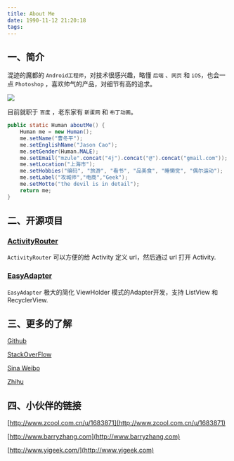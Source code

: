 ```yaml
---
title: About Me
date: 1990-11-12 21:20:18
tags:
---
```


## 一、简介

混迹的魔都的 `Android工程师`，对技术很感兴趣，略懂 `后端` 、`网页` 和 `iOS`，也会一点 `Photoshop` ，喜欢帅气的产品，对细节有高的追求。

![](http://7sbl54.com1.z0.glb.clouddn.com/blog_QQ20160412-2.jpg)

目前就职于 `百度` ，老东家有 `新蛋网` 和 `布丁动画`。

``` java
public static Human aboutMe() {
    Human me = new Human();
    me.setName("曹冬平");
    me.setEnglishName("Jason Cao");
    me.setGender(Human.MALE);
    me.setEmail("mzule".concat("4j").concat("@").concat("gmail.com"));
    me.setLocation("上海市");
    me.setHobbies("编码", "旅游", "看书", "品美食", "睡懒觉", "偶尔运动");
    me.setLabel("攻城师","电商","Geek");
    me.setMotto("the devil is in detail");
    return me;
}
```

## 二、开源项目
### [ActivityRouter](https://mzule.github.io/ActivityRouter/)

`ActivityRouter` 可以方便的给 Activity 定义 url，然后通过 url 打开 Activity.

### [EasyAdapter](github.com/mzule/EasyAdapter/)

`EasyAdapter` 极大的简化 ViewHolder 模式的Adapter开发，支持 ListView 和 RecyclerView.

## 三、更多的了解

[Github](http://www.github.com/mzule)

[StackOverFlow](http://stackoverflow.com/users/1985786/jason-cao)

[Sina Weibo](http://weibo.com/mzule)

[Zhihu](https://www.zhihu.com/people/mzule)

## 四、小伙伴的链接

[http://www.zcool.com.cn/u/1683871](http://www.zcool.com.cn/u/1683871)

[http://www.barryzhang.com](http://www.barryzhang.com)

[http://www.yigeek.com/](http://www.yigeek.com)